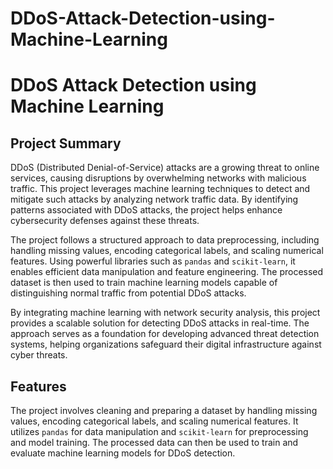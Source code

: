 # DDoS-Attack-Detection-using-Machine-Learning

# DDoS Attack Detection using Machine Learning

## Project Summary
DDoS (Distributed Denial-of-Service) attacks are a growing threat to online services, causing disruptions by overwhelming networks with malicious traffic. This project leverages machine learning techniques to detect and mitigate such attacks by analyzing network traffic data. By identifying patterns associated with DDoS attacks, the project helps enhance cybersecurity defenses against these threats.

The project follows a structured approach to data preprocessing, including handling missing values, encoding categorical labels, and scaling numerical features. Using powerful libraries such as `pandas` and `scikit-learn`, it enables efficient data manipulation and feature engineering. The processed dataset is then used to train machine learning models capable of distinguishing normal traffic from potential DDoS attacks.

By integrating machine learning with network security analysis, this project provides a scalable solution for detecting DDoS attacks in real-time. The approach serves as a foundation for developing advanced threat detection systems, helping organizations safeguard their digital infrastructure against cyber threats.

## Features
The project involves cleaning and preparing a dataset by handling missing values, encoding categorical labels, and scaling numerical features. It utilizes `pandas` for data manipulation and `scikit-learn` for preprocessing and model training. The processed data can then be used to train and evaluate machine learning models for DDoS detection.

